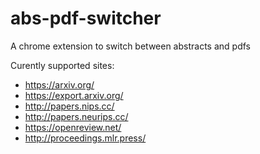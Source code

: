 # abs-pdf-switcher
A chrome extension to switch between abstracts and pdfs

Curently supported sites:
* https://arxiv.org/
* https://export.arxiv.org/
* http://papers.nips.cc/
* http://papers.neurips.cc/
* https://openreview.net/
* http://proceedings.mlr.press/
